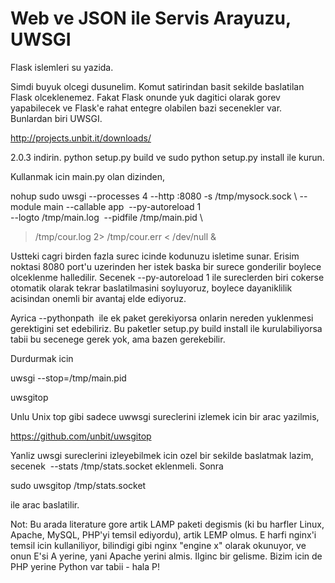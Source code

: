 # Web ve JSON ile Servis Arayuzu, UWSGI

Flask islemleri su yazida.

Simdi buyuk olcegi dusunelim. Komut satirindan basit sekilde
baslatilan Flask olceklenemez. Fakat Flask onunde yuk dagitici olarak
gorev yapabilecek ve Flask'e rahat entegre olabilen bazi secenekler
var. Bunlardan biri UWSGI.

http://projects.unbit.it/downloads/

2.0.3 indirin. python setup.py build ve sudo python setup.py install
ile kurun.

Kullanmak icin main.py olan dizinden,

nohup sudo uwsgi --processes 4 --http :8080 -s /tmp/mysock.sock \ --module main --callable app  --py-autoreload 1 \
--logto /tmp/main.log  --pidfile /tmp/main.pid \
> /tmp/cour.log 2> /tmp/cour.err < /dev/null & 

Ustteki cagri birden fazla surec icinde kodunuzu isletime
sunar. Erisim noktasi 8080 port'u uzerinden her istek baska bir surece
gonderilir boylece olceklenme halledilir. Secenek --py-autoreload 1
ile sureclerden biri cokerse otomatik olarak tekrar baslatilmasini
soyluyoruz, boylece dayaniklilik acisindan onemli bir avantaj elde
ediyoruz.

Ayrica --pythonpath  ile ek paket gerekiyorsa onlarin nereden
yuklenmesi gerektigini set edebiliriz. Bu paketler setup.py build
install ile kurulabiliyorsa tabii bu secenege gerek yok, ama bazen
gerekebilir.

Durdurmak icin

uwsgi --stop=/tmp/main.pid 

uwsgitop

Unlu Unix top gibi sadece uwwsgi sureclerini izlemek icin bir arac yazilmis,

https://github.com/unbit/uwsgitop

Yanliz uwsgi sureclerini izleyebilmek icin ozel bir sekilde baslatmak lazim, secenek  --stats /tmp/stats.socket eklenmeli. Sonra

sudo uwsgitop /tmp/stats.socket

ile arac baslatilir.

Not: Bu arada literature gore artik LAMP paketi degismis (ki bu harfler Linux, Apache, MySQL, PHP'yi temsil ediyordu), artik LEMP olmus. E harfi nginx'i temsil icin kullaniliyor, bilindigi gibi nginx "engine x" olarak okunuyor, ve onun E'si A yerine, yani Apache yerini almis. Ilginc bir gelisme. Bizim icin de PHP yerine Python var tabii - hala P!




